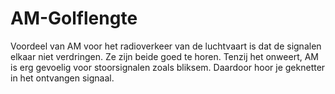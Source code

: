 # AM-Golflengte

Voordeel van AM voor het radioverkeer van de luchtvaart is dat de signalen
elkaar niet verdringen. Ze zijn beide goed te horen. Tenzij het onweert, AM is
erg gevoelig voor stoorsignalen zoals bliksem. Daardoor hoor je geknetter in het
ontvangen signaal.
